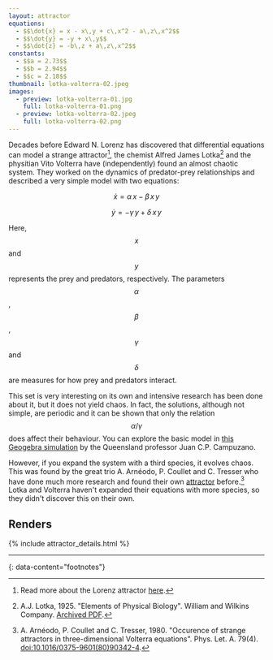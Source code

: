 ```yaml
---
layout: attractor
equations:
  - $$\dot{x} = x - x\,y + c\,x^2 - a\,z\,x^2$$
  - $$\dot{y} = -y + x\,y$$
  - $$\dot{z} = -b\,z + a\,z\,x^2$$
constants:
  - $$a = 2.73$$
  - $$b = 2.94$$
  - $$c = 2.18$$
thumbnail: lotka-volterra-02.jpeg
images:
  - preview: lotka-volterra-01.jpg
    full: lotka-volterra-01.png
  - preview: lotka-volterra-02.jpeg
    full: lotka-volterra-02.png
---
```


Decades before Edward N. Lorenz has discovered that differential equations can model a strange attractor[^lorenz-attractor], the chemist Alfred James Lotka[^lotka-book] and the physitian Vito Volterra have (independently) found an almost chaotic system.
They worked on the dynamics of predator-prey relationships and described a very simple model with two equations:

$$\dot{x} = \alpha\,x - \beta\,x\,y$$

$$\dot{y} = -\gamma\,y + \delta\,x\,y$$

Here, $$x$$ and $$y$$ represents the prey and predators, respectively.
The parameters $$\alpha$$, $$\beta$$, $$\gamma$$ and $$\delta$$ are measures for how prey and predators interact.

This set is very interesting on its own and intensive research has been done about it, but it does not yield chaos.
In fact, the solutions, although not simple, are periodic and it can be shown that only the relation $$\alpha/\gamma$$ does affect their behaviour.
You can explore the basic model in [this Geogebra simulation](https://ggbm.at/y746ry8g) by the Queensland professor Juan C.P. Campuzano.

However, if you expand the system with a third species, it evolves chaos.
This was found by the great trio A. Arnéodo, P. Coullet and C. Tresser who have done much more research and found their own [attractor](../arnéodo) before.[^original-paper]
Lotka and Volterra haven't expanded their equations with more species, so they didn't discover this on their own.


## Renders

{% include attractor_details.html %}

---
{: data-content="footnotes"}

[^lorenz-attractor]: Read more about the Lorenz attractor [here](../lorenz).

[^lotka-book]: A.J. Lotka, 1925. \"Elements of Physical Biology\". William and Wilkins Company. [Archived PDF](https://archive.org/details/elementsofphysic017171mbp).

[^original-paper]: A. Arnéodo, P. Coullet and C. Tresser, 1980. \"Occurence of strange attractors in three-dimensional Volterra equations\". Phys. Let. A. 79(4). [doi:10.1016/0375-9601(80)90342-4](https://doi.org/10.1016/0375-9601(80)90342-4).
